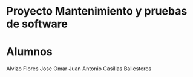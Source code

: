 # Proyecto Mantenimiento y pruebas de software
# Alumnos
Alvizo Flores Jose Omar
Juan Antonio Casillas Ballesteros
